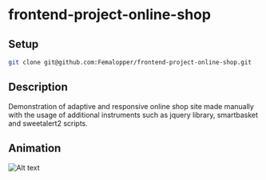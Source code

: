 # frontend-project-online-shop

## Setup

```sh
git clone git@github.com:Femalopper/frontend-project-online-shop.git
```

## Description

Demonstration of adaptive and responsive online shop site made manually with the usage of additional instruments such as jquery library, smartbasket and sweetalert2 scripts.

## Animation

![Alt text](https://github.com/Femalopper/frontend-project-online-shop/blob/main/screenshots/online-shop.gif)
